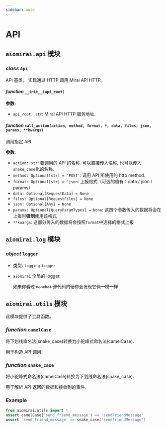 ```yaml
---
sidebar: auto
---
```


# API

## `aiomirai.api` 模块

### _class_ `Api`

API 基类。
实现通过 HTTP 调用 Mirai API HTTP。

#### _function_ `__init__(api_root)`

**参数:**

+ `api_root: str`: Mirai API HTTP 服务地址.
  
#### _function_ `call_action(action, method, format, *, data, files, json, params, **kwargs)`

调用指定 API.

**参数:**

+ `action: str`: 要调用的 API 的名称. 可以直接传入名称, 也可以传入`snake_case`化的名称.
+ `method: Optional[str] = 'POST'`: 调用 API 所使用的 http method.
+ `format: Optional[str] = 'json`: 上报格式（可选的值有：data / json / params）
+ `data: Optional[RequestData] = None`
+ `files: Optional[RequestFiles] = None`
+ `json: Optional[Any] = None`
+ `params: Optional[QueryParamTypes] = None`: 这四个参数传入的数据将会在上报时**强制**使用该格式
+ `**kwargs`: 这部分传入的数据将会按照`format`中选择的格式上报

## `aiomirai.log` 模块

### _object_ `logger`

+ 类型: `logging.Logger`

+ `aiomirai` 全局的 logger.

  ~~如果你看过 `nonebot` 源代码的话你会发现它俩一模一样~~

## `aiomirai.utils` 模块

此模块提供了工具函数。

### _function_ `camelCase`

将下划线命名法(snake_case)转换为小驼峰式命名法(camelCase).

用于构造 API 调用.

### _function_ `snake_case`

将小驼峰式命名法(camelCase)转换为下划线命名法(snake_case).

用于解析 API 返回的数据和接收到的事件.

### Example

```python
from aiomirai.utils import *
assert camelCase('send_friend_message') == 'sendFriendMessage'
assert 'send_friend_message' == snake_case('sendFriendMessage')
```